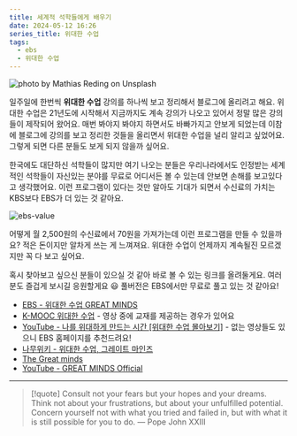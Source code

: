 ```yaml
---
title: 세계적 석학들에게 배우기
date: 2024-05-12 16:26
series_title: 위대한 수업
tags:
  - ebs
  - 위대한 수업
---
```


![photo by Mathias Reding on Unsplash](https://images.unsplash.com/photo-1714156451444-5033dcebf99b?crop=entropy&cs=srgb&fm=jpg&ixid=M3wzNjM5Nzd8MHwxfHJhbmRvbXx8fHx8fHx8fDE3MTU0OTg4MDl8&ixlib=rb-4.0.3&q=85&w=768&h=432)

일주일에 한번씩 **위대한 수업** 강의를 하나씩 보고 정리해서 블로그에 올리려고 해요. 위대한 수업은 21년도에 시작해서 지금까지도 계속 강의가 나오고 있어서 정말 많은 강의들이 제작되어 왔어요. 매번 봐야지 봐야지 하면서도 바빠가지고 안보게 되었는데 이참에 블로그에 강의를 보고 정리한 것들을 올리면서 위대한 수업을 널리 알리고 싶었어요. 그렇게 되면 다른 분들도 보게 되지 않을까 싶어요.

한국에도 대단하신 석학들이 많지만 여기 나오는 분들은 우리나라에서도 인정받는 세계적인 석학들이 자신있는 분야를 무료로 어디서든 볼 수 있는데 안보면 손해를 보고있다고 생각했어요. 이런 프로그램이 있다는 것만 알아도 기대가 되면서 수신료의 가치는 KBS보다 EBS가 더 있는 것 같아요.

![ebs-value](assets/ebs-license-fee.webp)

어떻게 월 2,500원의 수신료에서 70원을 가져가는데 이런 프로그램을 만들 수 있을까요? 적은 돈이지만 알차게 쓰는 게 느껴져요. 위대한 수업이 언제까지 계속될진 모르겠지만 꼭 다 보고 싶어요.

혹시 찾아보고 싶으신 분들이 있으실 것 같아 바로 볼 수 있는 링크를 올려둘게요. 여러분도 즐겁게 보시길 응원할게요 😃 풀버전은 EBS에서만 무료로 풀고 있는 것 같아요!

- [EBS - 위대한 수업 GREAT MINDS](https://home.ebs.co.kr/greatminds/index)
- [K-MOOC 위대한 수업](https://www.kmooc.kr/view/course/institution/ebs) - 영상 중에 교재를 제공하는 경우가 있어요
- [YouTube - 나를 위대하게 만드는 시간 \[위대한 수업 몰아보기\]](https://www.youtube.com/playlist?list=PLAmVSJ91M61P6hydvDCaMe5eKU-grKfk5) - 없는 영상들도 있으니 EBS 홈페이지를 추천드려요!
- [나무위키 - 위대한 수업, 그레이트 마인즈](https://namu.wiki/w/%EC%9C%84%EB%8C%80%ED%95%9C%20%EC%88%98%EC%97%85%2C%20%EA%B7%B8%EB%A0%88%EC%9D%B4%ED%8A%B8%20%EB%A7%88%EC%9D%B8%EC%A6%88)
- [The Great minds](https://www.thegreatminds.com/)
- [YouTube - GREAT MINDS Official](https://www.youtube.com/@GREATMINDSOfficial)

---

> [!quote] Consult not your fears but your hopes and your dreams. Think not about your frustrations, but about your unfulfilled potential. Concern yourself not with what you tried and failed in, but with what it is still possible for you to do.
> — Pope John XXIII
